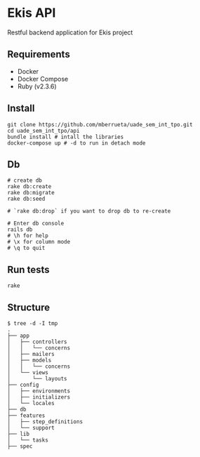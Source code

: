# Ekis API

Restful backend application for Ekis project

## Requirements

- Docker
- Docker Compose
- Ruby (v2.3.6)

## Install

```shell
git clone https://github.com/mberrueta/uade_sem_int_tpo.git
cd uade_sem_int_tpo/api
bundle install # intall the libraries
docker-compose up # -d to run in detach mode
```

## Db

```shell
# create db
rake db:create
rake db:migrate
rake db:seed

# `rake db:drop` if you want to drop db to re-create

# Enter db console
rails db
# \h for help
# \x for column mode
# \q to quit
```

## Run tests
```
rake
```

## Structure

```
$ tree -d -I tmp
.
├── app
│   ├── controllers
│   │   └── concerns
│   ├── mailers
│   ├── models
│   │   └── concerns
│   └── views
│       └── layouts
├── config
│   ├── environments
│   ├── initializers
│   └── locales
├── db
├── features
│   ├── step_definitions
│   └── support
├── lib
│   └── tasks
├── spec
```
